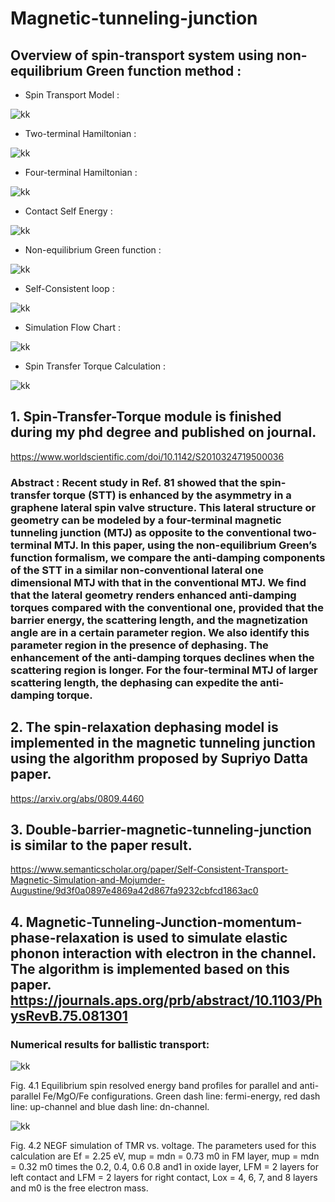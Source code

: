 # Magnetic-tunneling-junction


## Overview of spin-transport system using non-equilibrium Green function method :

*    Spin Transport Model :

![kk](https://github.com/Kuan-Ru-Chiou/Pic/blob/master/PHD%E5%8F%A3%E8%A9%A6---presentation%20-%20%E8%A4%87%E8%A3%BD.jpg)

*    Two-terminal Hamiltonian :

![kk](https://github.com/Kuan-Ru-Chiou/Pic/blob/master/1112121.jpg) 

*    Four-terminal Hamiltonian :

![kk](https://github.com/Kuan-Ru-Chiou/Pic/blob/master/123412.jpg) 

*    Contact Self Energy :

![kk](https://github.com/Kuan-Ru-Chiou/Pic/blob/master/23233.jpg) 

*    Non-equilibrium Green function :

![kk](https://github.com/Kuan-Ru-Chiou/Pic/blob/master/433%20-%20%E8%A4%87%E8%A3%BD.jpg) 

*    Self-Consistent loop :

![kk](https://github.com/Kuan-Ru-Chiou/Pic/blob/master/ggr%20%E8%A4%87%E8%A3%BD.jpg) 

*    Simulation Flow Chart :

![kk](https://github.com/Kuan-Ru-Chiou/Pic/blob/master/fgfedrgr.jpg) 


*    Spin Transfer Torque Calculation :

![kk](https://github.com/Kuan-Ru-Chiou/Pic/blob/master/4252.jpg) 


## 1. Spin-Transfer-Torque module is finished during my phd degree and published on journal.
https://www.worldscientific.com/doi/10.1142/S2010324719500036

### Abstract : Recent study in Ref. 81 showed that the spin-transfer torque (STT) is enhanced by the asymmetry in a graphene lateral spin valve structure. This lateral structure or geometry can be modeled by a four-terminal magnetic tunneling junction (MTJ) as opposite to the conventional two-terminal MTJ. In this paper, using the non-equilibrium Green’s function formalism, we compare the anti-damping components of the STT in a similar non-conventional lateral one dimensional MTJ with that in the conventional MTJ. We find that the lateral geometry renders enhanced anti-damping torques compared with the conventional one, provided that the barrier energy, the scattering length, and the magnetization angle are in a certain parameter region. We also identify this parameter region in the presence of dephasing. The enhancement of the anti-damping torques declines when the scattering region is longer. For the four-terminal MTJ of larger scattering length, the dephasing can expedite the anti-damping torque.
































## 2. The spin-relaxation dephasing model is implemented in the magnetic tunneling junction using the algorithm proposed by Supriyo Datta paper.
https://arxiv.org/abs/0809.4460














## 3. Double-barrier-magnetic-tunneling-junction is similar to the paper result.
https://www.semanticscholar.org/paper/Self-Consistent-Transport-Magnetic-Simulation-and-Mojumder-Augustine/9d3f0a0897e4869a42d867fa9232cbfcd1863ac0
















## 4. Magnetic-Tunneling-Junction-momentum-phase-relaxation is used to simulate elastic phonon interaction with electron in the channel. The algorithm is implemented based on this paper. https://journals.aps.org/prb/abstract/10.1103/PhysRevB.75.081301

### Numerical results for ballistic transport:



![kk](https://github.com/Kuan-Ru-Chiou/Pic/blob/master/1111.jpg) 

Fig. 4.1 Equilibrium spin resolved energy band profiles for parallel and anti-parallel Fe/MgO/Fe configurations. Green dash line: fermi-energy, red dash line: up-channel and blue dash line: dn-channel. 








![kk](https://github.com/Kuan-Ru-Chiou/Pic/blob/master/11211.jpg) 

Fig. 4.2 NEGF simulation of TMR vs. voltage. The parameters used for this calculation are Ef = 2.25 eV, mup = mdn = 0.73 m0 in FM layer, mup = mdn = 0.32 m0 times the 0.2, 0.4, 0.6 0.8 and1 in oxide layer, LFM = 2 layers for left contact and LFM = 2 layers for right contact, Lox = 4, 6, 7, and 8 layers and m0 is the free electron mass.
